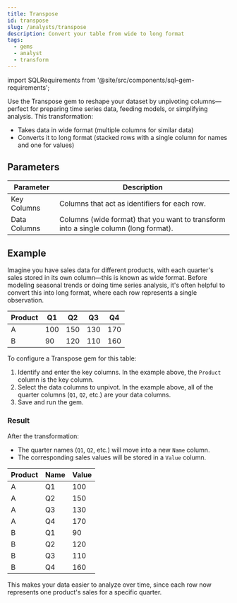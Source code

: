 ```yaml
---
title: Transpose
id: transpose
slug: /analysts/transpose
description: Convert your table from wide to long format
tags:
  - gems
  - analyst
  - transform
---
```


import SQLRequirements from '@site/src/components/sql-gem-requirements';

<SQLRequirements
  execution_engine="SQL Warehouse"
  sql_package_name="ProphecyDatabricksSqlBasics"
  sql_package_version="0.0.4+"
/>

Use the Transpose gem to reshape your dataset by unpivoting columns—perfect for preparing time series data, feeding models, or simplifying analysis. This transformation:

- Takes data in wide format (multiple columns for similar data)
- Converts it to long format (stacked rows with a single column for names and one for values)

## Parameters

| Parameter    | Description                                                                          |
| ------------ | ------------------------------------------------------------------------------------ |
| Key Columns  | Columns that act as identifiers for each row.                                        |
| Data Columns | Columns (wide format) that you want to transform into a single column (long format). |

## Example

Imagine you have sales data for different products, with each quarter's sales stored in its own column—this is known as wide format. Before modeling seasonal trends or doing time series analysis, it's often helpful to convert this into long format, where each row represents a single observation.

<div class="table-example">

| Product | Q1  | Q2  | Q3  | Q4  |
| ------- | --- | --- | --- | --- |
| A       | 100 | 150 | 130 | 170 |
| B       | 90  | 120 | 110 | 160 |

</div>

To configure a Transpose gem for this table:

1. Identify and enter the key columns. In the example above, the `Product` column is the key column.
1. Select the data columns to unpivot. In the example above, all of the quarter columns (`Q1`, `Q2`, etc.) are your data columns.
1. Save and run the gem.

### Result

After the transformation:

- The quarter names (`Q1`, `Q2`, etc.) will move into a new `Name` column.
- The corresponding sales values will be stored in a `Value` column.

<div class="table-example">

| Product | Name | Value |
| ------- | ---- | ----- |
| A       | Q1   | 100   |
| A       | Q2   | 150   |
| A       | Q3   | 130   |
| A       | Q4   | 170   |
| B       | Q1   | 90    |
| B       | Q2   | 120   |
| B       | Q3   | 110   |
| B       | Q4   | 160   |

</div>

This makes your data easier to analyze over time, since each row now represents one product's sales for a specific quarter.
